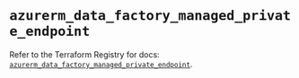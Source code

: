 # `azurerm_data_factory_managed_private_endpoint`

Refer to the Terraform Registry for docs: [`azurerm_data_factory_managed_private_endpoint`](https://registry.terraform.io/providers/hashicorp/azurerm/3.106.1/docs/resources/data_factory_managed_private_endpoint).
